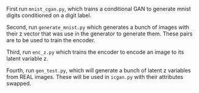 First run `mnist_cgan.py`, which trains a conditional GAN to generate mnist digits conditioned
on a digit label.

Second, run `generate_mnist.py` which generates a bunch of images with their z vector that was
use in the generator to generate them. These pairs are to be used to train the encoder.

Third, run `enc_z.py` which trains the encoder to encode an image to its latent variable z.

Fourth, run `gen_test.py`, which will generate a bunch of latent z variables from REAL images.
These will be used in `icgan.py` with their attributes swapped.



